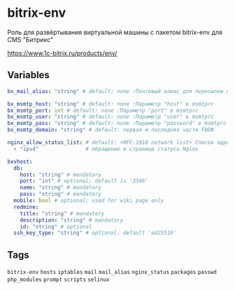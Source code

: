 <!-- vim: set ft=ansible: -->
# bitrix-env
Роль для развёртывания виртуальной машины с пакетом bitrix-env для CMS "Битрикс"

https://www.1c-bitrix.ru/products/env/

## Variables
```yaml
bx_mail_alias: "string" # default: none :Почтовый алиас для пересылки почты пользователя bitrix

bx_msmtp_host: "string" # default: none :Параметр "host" в msmtprc
bx_msmtp_port: int # default: none :Параметр "port" в msmtprc
bx_msmtp_user: "string" # default: none :Параметр "user" в msmtprc
bx_msmtp_pass: "string" # default: none :Параметр "password" в msmtprc
bx_msmtp_domain: "string" # default: первая и последняя части FQDN

nginx_allow_status_list: # default: <RFC-1918 network list> Список адресов, с которых разрешено
  - "ipv4"               # обращение к странице статуса Nginx

bxvhost:
  db:
    host: "string" # mandatory
    port: "int" # optional; default is '3306'
    name: "string" # mandatory
    pass: "string" # mandatory
  mobile: bool # optional; used for wiki page only
  redmine:
    title: "string" # mandatory
    description: "string" # mandatory
    id: "string" # optional
  ssh_key_type: "string" # optional, default 'ed25519'

```
## Tags
`bitrix-env` `hosts` `iptables` `mail` `mail_alias` `nginx_status` `packages` `passwd` `php_modules` `prompt` `scripts` `selinux`


